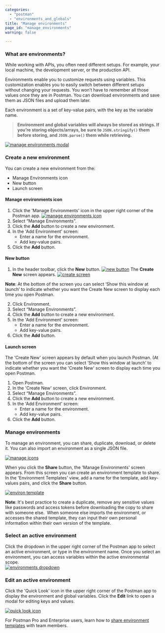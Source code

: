 ```yaml
---
categories:
  - "postman"
  - "environments_and_globals"
title: "Manage environments"
page_id: "manage_environments"
warning: false

---
```


### **What are environments?**

While working with APIs, you often need different setups. For example, your local machine, the development server, or the production API. 

Environments enable you to customize requests using variables. This customization enables you to easily switch between different setups without changing your requests. You won’t have to remember all those values once they are in Postman. You can download environments and save them as JSON files and upload them later.

Each environment is a set of key-value pairs, with the key as the variable name. 

> **Environment and global variables will always be stored as strings. If you’re storing objects/arrays, be sure to `JSON.stringify()` them before storing, and `JSON.parse()` them while retrieving.**

[![manage environments modal](https://s3.amazonaws.com/postman-static-getpostman-com/postman-docs/manage_environments_Screen.png)](https://s3.amazonaws.com/postman-static-getpostman-com/postman-docs/manage_environments_Screen.png)

### **Create a new environment**

You can create a new environment from the:
* Manage Environments icon
* New button
* Launch screen

#### Manage environments icon

1. Click the 'Manage Environments' icon in the upper right corner of the Postman app.
[![manage environments icon](https://s3.amazonaws.com/postman-static-getpostman-com/postman-docs/manage_environments_icon.png)](https://s3.amazonaws.com/postman-static-getpostman-com/postman-docs/manage_environments_icon.png)
2. Select “Manage Environments”. 
3. Click the **Add** button to create a new environment.
4. In the 'Add Environment' screen:
   * Enter a name for the environment.
   * Add key-value pairs.
5. Click the **Add** button.

#### New button

1. In the header toolbar, click the **New** button.
[![new button](https://s3.amazonaws.com/postman-static-getpostman-com/postman-docs/HeaderToolBar.png)](https://s3.amazonaws.com/postman-static-getpostman-com/postman-docs/HeaderToolBar.png)
The **Create New** screen appears.
[![create screen](https://s3.amazonaws.com/postman-static-getpostman-com/postman-docs/create_new_screen.png)](https://s3.amazonaws.com/postman-static-getpostman-com/postman-docs/create_new_screen.png)

**Note**: At the bottom of the screen you can select ‘Show this window at launch’ to indicate whether you want the Create New screen to display each time you open Postman.

2. Click Environment.
3. Select “Manage Environments”. 
4. Click the **Add** button to create a new environment.
5. In the 'Add Environment' screen:
   * Enter a name for the environment.
   * Add key-value pairs.
6. Click the **Add** button.

#### Launch screen

The 'Create New' screen appears by default when you launch Postman. (At the bottom of the screen you can select ‘Show this window at launch’ to indicate whether you want the 'Create New' screen to display each time you open Postman.

1. Open Postman.
2. In the 'Create New' screen, click Environment.
3. Select “Manage Environments”. 
4. Click the **Add** button to create a new environment.
5. In the 'Add Environment' screen:
   * Enter a name for the environment.
   * Add key-value pairs.
6. Click the **Add** button.

### **Manage environments**

To manage an environment, you can share, duplicate, download, or delete it. You can also import an environment as a single JSON file.

[![manage icons](https://s3.amazonaws.com/postman-static-getpostman-com/postman-docs/manage_environ_icons.png)](https://s3.amazonaws.com/postman-static-getpostman-com/postman-docs/manage_environ_icons.png)

When you click the **Share** button, the 'Manage Environments' screen appears. From this screen you can create an environment template to share. In the 'Environment Templates' view, add a name for the template, add key-values pairs, and click the **Share** button.

[![environ template](https://s3.amazonaws.com/postman-static-getpostman-com/postman-docs/environTemplate.png)](https://s3.amazonaws.com/postman-static-getpostman-com/postman-docs/environTemplate.png)

**Note**: It's best practice to create a duplicate, remove any sensitive values like passwords and access tokens before downloading the copy to share with someone else.  When someone else imports the environment, or accesses the shared template, they can input their own personal information within their own version of the template.


### **Select an active environment**

Click the dropdown in the upper right corner of the Postman app to select an active environment, or type in the environment name. Once you select an environment, you can access variables within the active environmental scope.  
[![environments dropdown](https://s3.amazonaws.com/postman-static-getpostman-com/postman-docs/active+environ.png)](https://s3.amazonaws.com/postman-static-getpostman-com/postman-docs/active+environ.png)

### **Edit an active environment**

Click the 'Quick Look' icon in the upper right corner of the Postman app to display the environment and global variables. Click the **Edit** link to open a modal for editing keys and values.

[![quick look icon](https://s3.amazonaws.com/postman-static-getpostman-com/postman-docs/edit_environ.png)](https://s3.amazonaws.com/postman-static-getpostman-com/postman-docs/edit_environ.png)


For Postman Pro and Enterprise users, learn how to [share environment templates](/docs/postman/team_library/sharing) with team members.
